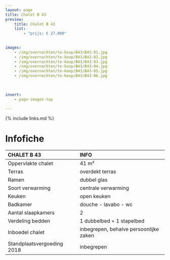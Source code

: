 ```yaml
---
layout: page
title: Chalet B 43
preview: 
    title: Chalet B 43
    list:
        - "prijs: € 27.000"
        
        
images:
    - /img/overnachten/te-koop/B43/B43-01.jpg
    - /img/overnachten/te-koop/B43/B43-02.jpg
    - /img/overnachten/te-koop/B43/B43-03.jpg
    - /img/overnachten/te-koop/B43/B43-04.jpg
    - /img/overnachten/te-koop/B43/B43-05.jpg
    - /img/overnachten/te-koop/B43/B43-06.jpg
    
    
    
insert:
    - page-images-top
    
---
```


{% include links.md %}



# Infofiche 

CHALET B 43                 | INFO        | 
:---------------------------|:------------|
Oppervlakte chalet          |41 m²
Terras                      |overdekt terras 
Ramen                       |dubbel glas
Soort verwarming            |centrale verwarming
Keuken                      |open keuken
Badkamer                    |douche - lavabo - wc
Aantal slaapkamers          |2
Verdeling bedden            |1 dubbelbed + 1 stapelbed
Inboedel chalet             |inbegrepen, behalve persoonlijke zaken
Standplaatsvergoeding 2018  |inbegrepen
